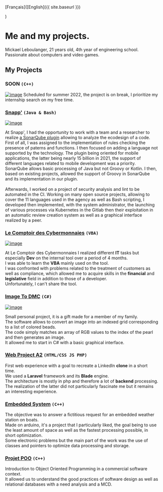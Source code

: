 [Français]([English]({{ site.baseurl }})

)

# Me and my projects.
Mickael Leboulanger, 21 years old, 4th year of engineering school.
Passionate about computers and video games.

## My Projects

### SOON ```(C++)```
[![image](https://raytracing.github.io/images/img-1.21-book1-final.jpg)](https://raytracing.github.io/books/RayTracingInOneWeekend.html)
Scheduled for summer 2022, the project is on break, I prioritize my internship search on my free time.

### [Snapp'](https://www.snapp.fr/) ```(Java & Bash)```
[![image](https://i.imgur.com/HQbhvou.png)](https://www.snapp.fr/)

At Snapp', I had the opportunity to work with a team and a researcher to realize [a SonarQube plugin](https://github.com/cnumr/ecoCode) allowing to analyze the ecodesign of a code.
\
First of all, I was assigned to the implementation of rules checking the presence of paterns and functions. I then focused on adding a language not supported by the technology. The plugin being oriented for mobile applications, the latter being nearly 15 billion in 2021, the support of different languages related to mobile development was a priority. SonarQube allows basic processing of Java but not Groovy or Kotlin. I then, based on existing projects, allowed the support of Groovy in SonarQube and its implementation in our plugin.\
\
Afterwards, I worked on a project of security analysis and lint to be automated in the CI. Working on many open source projects, allowing to cover the 11 languages used in the agency as well as Bash scripting, I developed then implemented, with the system administrator, the launching of various processes via Kubernetes in the Gitlab then their exploitation in an automatic review creation system as well as a graphical interface realized by a peer.

### [Le Comptoir des Cybermonnaies](https://www.lecomptoirdescybermonnaies.fr/) ```(VBA)```
[![image](https://i.imgur.com/OteCnyl.png)](https://www.lecomptoirdescybermonnaies.fr/)

At Le Comptoir des Cybermonnaies I realized different **IT** tasks but especially **Dev** on the internal tool over a period of 4 months.\
I was able to learn the **VBA** mainly used on the tool.\
I was confronted with problems related to the treatment of customers as well as compliance, which allowed me to acquire skills in the **financial** and **legislative** field in addition to those of a developer.\
Unfortunately, I can't share the tool.

### [ Image To DMC](https://github.com/LinkinFoxco/Image-To-DMC) ```(C#)```
[![image](https://i.imgur.com/AqgXmby.jpg)](https://github.com/LinkinFoxco/Image-To-DMC)

Small personal project, it is a gift made for a member of my family.\
The software allows to convert an image into an indexed grid corresponding to a list of colored beads.\
The code simply matches an array of RGB values to the index of the pearl and then generates an image.\
It allowed me to start in C# with a basic graphical interface.

### [Web Project A2](https://github.com/LinkinFoxco/ProjetWebA2) ```(HTML/CSS JS PHP)```

First web experience with a goal to recreate a LinkedIn **clone** in a short time.\
We used a **Laravel** framework and its **Blade** engine.\
The architecture is mostly in php and therefore a lot of **backend** processing.\
The realization of the latter did not particularly fascinate me but it remains an interesting experience.

### [Embedded System](https://github.com/LinkinFoxco/ProjetsVrac/blob/main/ProjetSysEmbarqu%C3%A9Final.ino) ```(C++)```

The objective was to answer a fictitious request for an embedded weather station on boats.\
Made on arduino, it's a project that I particularly liked, the goal being to use the least amount of space as well as the fastest processing possible, in short optimization.\
Some electronic problems but the main part of the work was the use of classes and pointers to optimize data processing and storage.

### [Projet POO](https://github.com/LinkinFoxco/ProjetPOO/tree/master/ProjetPOO) ```(C++)```

Introduction to Object Oriented Programming in a commercial software context.\
It allowed us to understand the good practices of software design as well as relational databases with a need analysis and a MCD.
